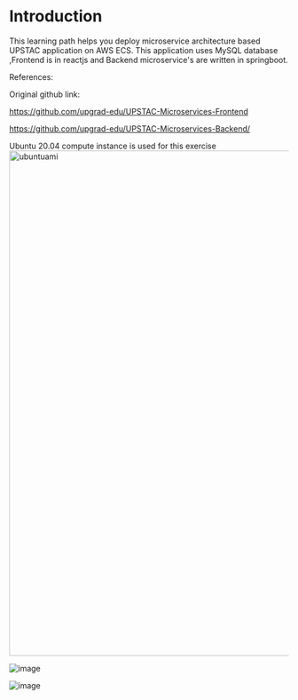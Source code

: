
# Introduction
This learning path helps you deploy microservice architecture based UPSTAC application on AWS ECS.
This application uses MySQL database ,Frontend is in reactjs and Backend microservice's are written in springboot.


References:

Original github link:

https://github.com/upgrad-edu/UPSTAC-Microservices-Frontend

https://github.com/upgrad-edu/UPSTAC-Microservices-Backend/

Ubuntu 20.04 compute instance is used for this exercise
<img width="910" alt="ubuntuami" src="https://user-images.githubusercontent.com/77958988/113334238-19351a80-9341-11eb-80bf-0d1cc558f677.png">

![image](https://user-images.githubusercontent.com/77958988/113334450-53062100-9341-11eb-8432-0f130a630dc7.png)

![image](https://user-images.githubusercontent.com/77958988/113334650-93659f00-9341-11eb-8d79-be0419efda2a.png)
